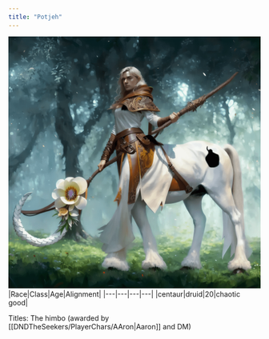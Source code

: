 ```yaml
---
title: "Potjeh"
---
```


![ ](DNDTheSeekers/images/PotjehPic.png)
|Race|Class|Age|Alignment|
|---|---|---|---|
|centaur|druid|20|chaotic good|

Titles: 
The himbo (awarded by [[DNDTheSeekers/PlayerChars/AAron|Aaron]] and DM)